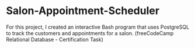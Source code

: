 # Salon-Appointment-Scheduler
For this project, I created an interactive Bash program that uses PostgreSQL to track the customers and appointments for a salon.
(freeCodeCamp Relational Database - Certification Task)
